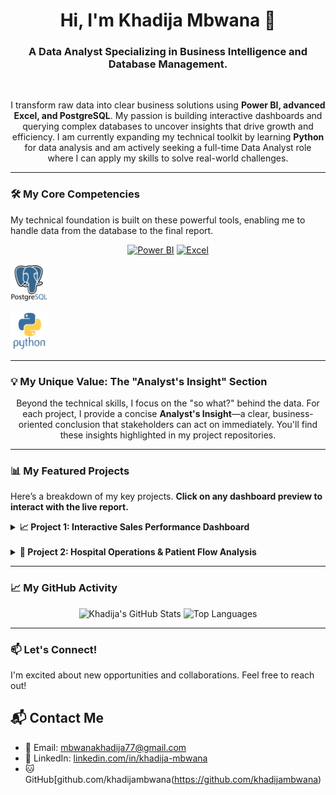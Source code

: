 <!-- HEADER -->
<h1 align="center">Hi, I'm Khadija Mbwana 👋</h1>
<h3 align="center">A Data Analyst Specializing in Business Intelligence and Database Management.</h3>

<br>

<!-- ABOUT ME -->
<p align="center">
  I transform raw data into clear business solutions using <strong>Power BI, advanced Excel, and PostgreSQL</strong>. My passion is building interactive dashboards and querying complex databases to uncover insights that drive growth and efficiency. I am currently expanding my technical toolkit by learning <strong>Python</strong> for data analysis and am actively seeking a full-time Data Analyst role where I can apply my skills to solve real-world challenges.
</p>

---

### 🛠️ My Core Competencies

My technical foundation is built on these powerful tools, enabling me to handle data from the database to the final report.

<p align="center">
  <!-- Visualization & Business Intelligence -->
  <a href="https://powerbi.microsoft.com/en-us/" target="_blank" rel="noreferrer"><img src="https://raw.githubusercontent.com/microsoft/PowerBI-Icons/main/PNG/Power-BI-Desktop.png" alt="Power BI" width="60" height="60"/></a>
  <a href="https://www.microsoft.com/en-us/microsoft-365/excel" target="_blank" rel="noreferrer"><img src="https://img.icons8.com/color/48/000000/ms-excel.png" alt="Excel" width="60" height="60"/></a>

  <!-- Database -->
  <a href="https://www.postgresql.org" target="_blank" rel="noreferrer"><img src="https://raw.githubusercontent.com/devicons/devicon/master/icons/postgresql/postgresql-original-wordmark.svg" alt="PostgreSQL" width="60" height="60"/></a>

  <!-- Currently Learning -->
  <a href="https://www.python.org" target="_blank" rel="noreferrer"><img src="https://raw.githubusercontent.com/devicons/devicon/master/icons/python/python-original-wordmark.svg" alt="Python" width="60" height="60"/></a>
</p>

---

### 💡 My Unique Value: The "Analyst's Insight" Section

<p align="center">
  Beyond the technical skills, I focus on the "so what?" behind the data. For each project, I provide a concise <strong>Analyst's Insight</strong>—a clear, business-oriented conclusion that stakeholders can act on immediately. You'll find these insights highlighted in my project repositories.
</p>

---
### 📊 My Featured Projects

Here’s a breakdown of my key projects. **Click on any dashboard preview to interact with the live report.**

<!-- PROJECT 1: SALES ANALYSIS -->
<details>
  <summary><strong>📈 Project 1: Interactive Sales Performance Dashboard</strong></summary>
  <br>
  <table>
    <tr>
      <td valign="top" width="50%">
        <p><strong>Goal:</strong> To provide stakeholders with a tool to track sales KPIs, identify growth opportunities, and analyze regional performance.</p>
        <p><strong>My Role:</strong> I performed the end-to-end analysis, from querying the database with SQL to building the final interactive dashboard in Power BI.</p>
        <br>
        <ul>
          <li><strong>Tech Stack:</strong> Power BI, PostgreSQL, Excel</li>
          <li><strong>Repository:</strong> <a href="https://github.com/khadijambwana/Sales-Analysis">View Project Code & SQL Queries</a></li>
        </ul>
      </td>
      <td valign="top" width="50%">
          <img src="[LINK_TO_YOUR_SALES_DASHBOARD_IMAGE]" alt="Sales Dashboard Preview"/>
        </a>
      </td>
    </tr>
  </table>
</details>

<br>

<!-- PROJECT 2: HOSPITAL ANALYSIS -->
<details>
  <summary><strong>🏥 Project 2: Hospital Operations & Patient Flow Analysis</strong></summary>
  <br>
  <table>
    <tr>
      <td valign="top" width="50%">
        <p><strong>Goal:</strong> To help hospital administrators improve efficiency and patient care by analyzing operational data.</p>
        <p><strong>My Role:</strong> I used SQL to clean and query patient records and then developed a Power BI dashboard to visualize key metrics like bed occupancy, patient wait times, and average length of stay.</p>
        <br>
        <ul>
          <li><strong>Tech Stack:</strong> Power BI, PostgreSQL</li>
          <li><strong>Repository:</strong> <a href="https://github.com/khadijambwana/Healthcare_analytics">View Project Code & SQL Queries</a></li>
        </ul>
      </td>
      <td valign="top" width="50%">
          <img src="https://raw.githubusercontent.com/khadijambwana/Healthcare_analytics/main/hospital_dashboard.png" alt="Hospital Dashboard Preview"/>
        </a>
      </td>
    </tr>
  </table>
</details>


---

### 📈 My GitHub Activity

<p align="center">
  <img src="https://github-readme-stats.vercel.app/api?username=KhadijaMbwana&show_icons=true&theme=dracula" alt="Khadija's GitHub Stats" />
  <img src="https://github-readme-stats.vercel.app/api/top-langs/?username=KhadijaMbwana&layout=compact&theme=dracula" alt="Top Languages" />
</p>

---

### 📫 Let's Connect!

I'm excited about new opportunities and collaborations. Feel free to reach out!
## 📬 Contact Me

- 📧 Email: [mbwanakhadija77@gmail.com](mailto:mbwanakhadija77@gmail.com)
- 💼 LinkedIn: [linkedin.com/in/khadija-mbwana](https://linkedin.com/in/khadija-mbwana)
- 🐱GitHub[github.com/khadijambwana(https://github.com/khadijambwana)



<!-- END OF PROFILE -->
